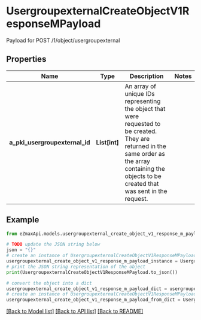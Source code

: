 # UsergroupexternalCreateObjectV1ResponseMPayload

Payload for POST /1/object/usergroupexternal

## Properties

Name | Type | Description | Notes
------------ | ------------- | ------------- | -------------
**a_pki_usergroupexternal_id** | **List[int]** | An array of unique IDs representing the object that were requested to be created.  They are returned in the same order as the array containing the objects to be created that was sent in the request. | 

## Example

```python
from eZmaxApi.models.usergroupexternal_create_object_v1_response_m_payload import UsergroupexternalCreateObjectV1ResponseMPayload

# TODO update the JSON string below
json = "{}"
# create an instance of UsergroupexternalCreateObjectV1ResponseMPayload from a JSON string
usergroupexternal_create_object_v1_response_m_payload_instance = UsergroupexternalCreateObjectV1ResponseMPayload.from_json(json)
# print the JSON string representation of the object
print(UsergroupexternalCreateObjectV1ResponseMPayload.to_json())

# convert the object into a dict
usergroupexternal_create_object_v1_response_m_payload_dict = usergroupexternal_create_object_v1_response_m_payload_instance.to_dict()
# create an instance of UsergroupexternalCreateObjectV1ResponseMPayload from a dict
usergroupexternal_create_object_v1_response_m_payload_from_dict = UsergroupexternalCreateObjectV1ResponseMPayload.from_dict(usergroupexternal_create_object_v1_response_m_payload_dict)
```
[[Back to Model list]](../README.md#documentation-for-models) [[Back to API list]](../README.md#documentation-for-api-endpoints) [[Back to README]](../README.md)



